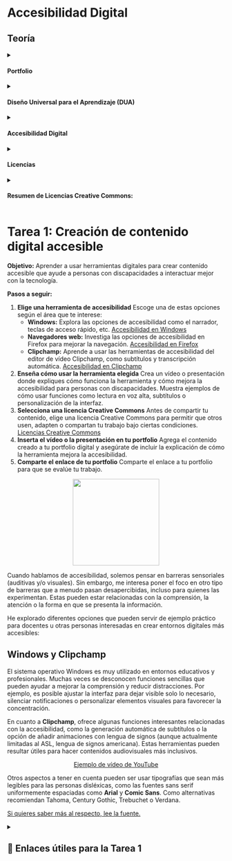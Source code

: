 # Accesibilidad Digital

## Teoría
<details>
<summary><h4>Portfolio</h4></summary>
  Un portfolio es una herramienta que organiza y presenta trabajos o proyectos de forma estructurada. En educación, se usa para documentar el aprendizaje, mostrar logros, evidenciar el progreso y reflexionar sobre el desarrollo del estudiante. Incluye trabajos, evidencias de competencias, reflexiones y autoevaluaciones.
</details>
<details>
  <summary><h4>Diseño Universal para el Aprendizaje (DUA)</h4></summary>
  El Diseño Universal para el Aprendizaje (DUA) es una metodología educativa que busca hacer el aprendizaje accesible para todos. Ofrece diferentes formas de acceder a la información, participar en el proceso y expresar lo aprendido, adaptándose a las necesidades de cada estudiante para eliminar barreras.
</details>
<details>
  <summary><h4>Accesibilidad Digital</h4></summary>
  La accesibilidad digital significa diseñar contenidos y plataformas que todas las personas, sin importar sus habilidades, puedan usar fácilmente. Esto incluye adaptaciones para personas con discapacidades visuales, auditivas, motoras o cognitivas, como lectores de pantalla, subtítulos, y diseños sencillos. Asegura que todos los usuarios tengan igualdad de oportunidades al usar la tecnología.
  Estrategias para diferentes discapacidades:
  
- **Visual:** Texto alternativo, contraste y tamaño de fuente ajustables, lectores de pantalla.
- **Auditiva:** Subtítulos y transcripciones.
- **Motora:** Comandos de voz y teclados especiales.
- **Cognitiva:** Lenguaje claro, apoyo visual y estructura sencilla.
</details>
<details>
  <summary><h4>Licencias</h4></summary>
  Las licencias determinan qué se puede hacer con una obra o contenido digital. Hay diferentes tipos:
  
- **Copyright:** El autor mantiene todos los derechos y restringe su uso sin permiso.
- **Creative Commons:** Permite usar, compartir o modificar la obra bajo ciertas condiciones.
- **Dominio Público:** No hay restricciones sobre el uso, ya que los derechos de autor han expirado o nunca existieron.
</details>
<details>
  <summary><h4>Resumen de Licencias Creative Commons:</h4></summary>
  
  - **CC BY:** Permite usar, compartir y modificar la obra con atribución al autor.
  - **CC BY-SA:** Permite lo mismo, pero las obras derivadas deben tener la misma licencia.
  - **CC BY-ND:** Permite compartir sin modificar la obra.
  - **CC BY-NC:** Uso no comercial con atribución al autor.
  - **CC BY-NC-SA:** Uso no comercial y creación de obras derivadas con la misma licencia.
  - **CC BY-NC-ND:** Compartir solo sin modificaciones y para fines no comerciales.
</details>

# Tarea 1: Creación de contenido digital accesible
**Objetivo:** Aprender a usar herramientas digitales para crear contenido accesible que ayude a personas con discapacidades a interactuar mejor con la tecnología.

**Pasos a seguir:**

  1. **Elige una herramienta de accesibilidad** Escoge una de estas opciones según el área que te interese:
       - **Windows:** Explora las opciones de accesibilidad como el narrador, teclas de acceso rápido, etc. [Accesibilidad en Windows](https://support.microsoft.com/es-es/windows/descubrir-las-caracter%C3%ADsticas-de-accesibilidad-de-windows-8b1068e6-d3b8-4ba8-b027-133dd8911df9)
       - **Navegadores web:** Investiga las opciones de accesibilidad en Firefox para mejorar la navegación. [Accesibilidad en Firefox](https://support.mozilla.org/es/kb/Accesibilidad)
       - **Clipchamp:** Aprende a usar las herramientas de accesibilidad del editor de vídeo Clipchamp, como subtítulos y transcripción automática. [Accesibilidad en Clipchamp](https://support.microsoft.com/es-es/topic/herramientas-de-accesibilidad-para-clipchamp-2108915e-fa69-4983-8116-b213dc4c1dd5)
  2. **Enseña cómo usar la herramienta elegida**
 Crea un vídeo o presentación donde expliques cómo funciona la herramienta y cómo mejora la accesibilidad para personas con discapacidades. Muestra ejemplos de cómo usar funciones como lectura en voz alta, subtítulos o personalización de la interfaz.
  3. **Selecciona una licencia Creative Commons**
 Antes de compartir tu contenido, elige una licencia Creative Commons para permitir que otros usen, adapten o compartan tu trabajo bajo ciertas condiciones. [Licencias Creative Commons](https://creativecommons.org/share-your-work/cclicenses/)
  4. **Inserta el vídeo o la presentación en tu portfolio**
 Agrega el contenido creado a tu portfolio digital y asegúrate de incluir la explicación de cómo la herramienta mejora la accesibilidad.
  5. **Comparte el enlace de tu portfolio**
 Comparte el enlace a tu portfolio para que se evalúe tu trabajo.

<p align="center"><img src="http://www.attuned.ai/jp-blog/item/682ce25fec26b008f977a55ce5f2dd325aa8dd65.png" width=200px/><p/>

Cuando hablamos de accesibilidad, solemos pensar en barreras sensoriales (auditivas y/o visuales). Sin embargo, me interesa poner el foco en otro tipo de barreras que a menudo pasan desapercibidas, incluso para quienes las experimentan. Estas pueden estar relacionadas con la comprensión, la atención o la forma en que se presenta la información.

He explorado diferentes opciones que pueden servir de ejemplo práctico para docentes u otras personas interesadas en crear entornos digitales más accesibles:

## Windows y Clipchamp
El sistema operativo Windows es muy utilizado en entornos educativos y profesionales. Muchas veces se desconocen funciones sencillas que pueden ayudar a mejorar la comprensión y reducir distracciones. Por ejemplo, es posible ajustar la interfaz para dejar visible solo lo necesario, silenciar notificaciones o personalizar elementos visuales para favorecer la concentración.

En cuanto a **Clipchamp**, ofrece algunas funciones interesantes relacionadas con la accesibilidad, como la generación automática de subtítulos o la opción de añadir animaciones con lengua de signos (aunque actualmente limitadas al ASL, lengua de signos americana). Estas herramientas pueden resultar útiles para hacer contenidos audiovisuales más inclusivos.
<p align=center>
  <a href="https://youtu.be/0awbrDrUMmw"> Ejemplo de vídeo de YouTube
  </a>
</p>

Otros aspectos a tener en cuenta pueden ser usar tipografías que sean más legibles para las personas disléxicas, como las fuentes sans serif uniformemente espaciadas como **Arial** y **Comic Sans**. Como alternativas recomiendan Tahoma, Century Gothic, Trebuchet o Verdana.

[Si quieres saber más al respecto, lee la fuente.](http://www.ild.es/blog/?p=56)

<details><summary><h2>🔗 Enlaces útiles para la Tarea 1</h2></summary>
<p>
  <a href="https://support.microsoft.com/es-es/windows/descubrir-las-caracter%C3%ADsticas-de-accesibilidad-de-windows-8b1068e6-d3b8-4ba8-b027-133dd8911df9"><h3>Accesibilidad en Windows</h3></a>
  Descubre las características de accesibilidad de Windows como el narrador, la lupa, el contraste alto, y otras herramientas de ayuda.
</p>
<p><a href="https://support.mozilla.org/es/kb/Accesibilidad"><h3>Accesibilidad en el navegador Firefox</h3></a>
Consulta cómo Firefox facilita la navegación web a personas con distintas discapacidades, mediante opciones como el lector, accesos por teclado y compatibilidad con tecnologías de asistencia.
</p>
<p><a href="https://support.microsoft.com/es-es/topic/herramientas-de-accesibilidad-para-clipchamp-2108915e-fa69-4983-8116-b213dc4c1dd5"><h3>Accesibilidad en Clipchamp</h3></a>
Aprende sobre las funciones de accesibilidad del editor de vídeo online Clipchamp, como subtítulos automáticos, transcripciones y edición simplificada.
</p>
<p><a href="https://creativecommons.org/share-your-work/cclicenses/"><h3>Tipos de licencias Creative Commons</h3></a>
Infórmate sobre las diferentes licencias CC que puedes usar para compartir tu trabajo: desde permitir cualquier uso hasta restringir la modificación o el uso comercial.
</p>


<h2 align="center"><a href="https://eriksenwolf.notion.site/Competencias-Digitales-B1-Eduki-Digitalak-1d04e3ab08e380b38a9be644907de330">Portfolio B1 Notion de ejemplo</a></h2>

## Apoya mi trabajo
Si quieres apoyar este curso, puedes hacerlo aquí: [Donar](https://paypal.me/eriksenwolf?locale.x=es_ES&country.x=ES)
